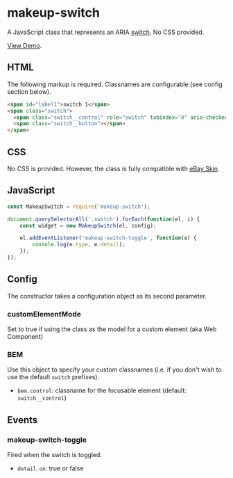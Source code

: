 # makeup-switch

A JavaScript class that represents an ARIA [switch](https://ebay.github.io/mindpatterns/input/switch/index.html). No CSS provided.

[View Demo](https://makeup.github.io/makeup-js/makeup-switch/index.html).

## HTML

The following markup is required. Classnames are configurable (see config section below).

```html
<span id="label1">switch 1</span>
<span class="switch">
  <span class="switch__control" role="switch" tabindex="0" aria-checked="false" aria-labelledby="label1"></span>
  <span class="switch__button"></span>
</span>
```

## CSS

No CSS is provided. However, the class is fully compatible with [eBay Skin](https://ebay.github.io/skin/#switch).

## JavaScript

```js
const MakeupSwitch = require('makeup-switch');

document.querySelectorAll('.switch').forEach(function(el, i) {
    const widget = new MakeupSwitch(el, config);

    el.addEventListener('makeup-switch-toggle', function(e) {
        console.log(e.type, e.detail);
    });
});
```

## Config

The constructor takes a configuration object as its second parameter.

### customElementMode

Set to true if using the class as the model for a custom element (aka Web Component)

### BEM

Use this object to specify your custom classnames (i.e. if you don't wish to use the default `switch` prefixes).

* `bem.control`: classname for the focusable element (default: `switch__control`)

## Events

### makeup-switch-toggle

Fired when the switch is toggled.

* `detail.on`: true or false
